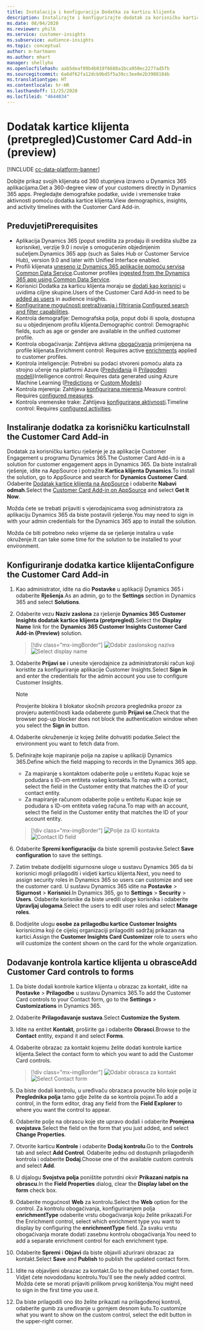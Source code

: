 ```yaml
---
title: Instalacija i konfiguracija Dodatka za karticu klijenta
description: Instalirajte i konfigurirajte dodatak za korisničku karticu za Dynamics 365 Customer Insights.
ms.date: 08/04/2020
ms.reviewer: philk
ms.service: customer-insights
ms.subservice: audience-insights
ms.topic: conceptual
author: m-hartmann
ms.author: mhart
manager: shellyha
ms.openlocfilehash: aab5deaf89b4b019f6688a1bca950ec2277ad5fb
ms.sourcegitcommit: 6a6df62fa12dcb9bd5f5a39cc3ee0e2b3988184b
ms.translationtype: HT
ms.contentlocale: hr-HR
ms.lasthandoff: 11/25/2020
ms.locfileid: "4644034"
---
```

# <a name="customer-card-add-in-preview"></a><span data-ttu-id="e03f2-103">Dodatak kartice klijenta (pretpregled)</span><span class="sxs-lookup"><span data-stu-id="e03f2-103">Customer Card Add-in (preview)</span></span>

[!INCLUDE [cc-data-platform-banner](../includes/cc-data-platform-banner.md)]

<span data-ttu-id="e03f2-104">Dobijte prikaz svojih klijenata od 360 stupnjeva izravno u Dynamics 365 aplikacijama.</span><span class="sxs-lookup"><span data-stu-id="e03f2-104">Get a 360-degree view of your customers directly in Dynamics 365 apps.</span></span> <span data-ttu-id="e03f2-105">Pregledajte demografske podatke, uvide i vremenske trake aktivnosti pomoću dodatka kartice klijenta.</span><span class="sxs-lookup"><span data-stu-id="e03f2-105">View demographics, insights, and activity timelines with the Customer Card Add-in.</span></span>

## <a name="prerequisites"></a><span data-ttu-id="e03f2-106">Preduvjeti</span><span class="sxs-lookup"><span data-stu-id="e03f2-106">Prerequisites</span></span>

- <span data-ttu-id="e03f2-107">Aplikacija Dynamics 365 (poput središta za prodaju ili središta službe za korisnike), verzije 9.0 i novije s omogućenim objedinjenim sučeljem.</span><span class="sxs-lookup"><span data-stu-id="e03f2-107">Dynamics 365 app (such as Sales Hub or Customer Service Hub), version 9.0 and later with Unified Interface enabled.</span></span>
- <span data-ttu-id="e03f2-108">Profili klijenata [uneseno iz Dynamics 365 aplikacije pomoću servisa Common Data Service](connect-power-query.md).</span><span class="sxs-lookup"><span data-stu-id="e03f2-108">Customer profiles [ingested from the Dynamics 365 app using Common Data Service](connect-power-query.md).</span></span>
- <span data-ttu-id="e03f2-109">Korisnici Dodatka za karticu klijenta moraju se [dodati kao korisnici](permissions.md) u uvidima ciljne skupine.</span><span class="sxs-lookup"><span data-stu-id="e03f2-109">Users of the Customer Card Add-in need to be [added as users](permissions.md) in audience insights.</span></span>
- <span data-ttu-id="e03f2-110">[Konfigurirane mogućnosti pretraživanja i filtriranja](search-filter-index.md).</span><span class="sxs-lookup"><span data-stu-id="e03f2-110">[Configured search and filter capabilities](search-filter-index.md).</span></span>
- <span data-ttu-id="e03f2-111">Kontrola demografije: Demografska polja, poput dobi ili spola, dostupna su u objedinjenom profilu klijenta.</span><span class="sxs-lookup"><span data-stu-id="e03f2-111">Demographic control: Demographic fields, such as age or gender are available in the unified customer profile.</span></span>
- <span data-ttu-id="e03f2-112">Kontrola obogaćivanja: Zahtijeva aktivna [obogaćivanja](enrichment-hub.md) primijenjena na profile klijenata.</span><span class="sxs-lookup"><span data-stu-id="e03f2-112">Enrichment control: Requires active [enrichments](enrichment-hub.md) applied to customer profiles.</span></span>
- <span data-ttu-id="e03f2-113">Kontrola inteligencije: Potrebni su podaci stvoreni pomoću alata za strojno učenje na platformi Azure ([Predviđanja](predictions.md) ili [Prilagođeni modeli](custom-models.md))</span><span class="sxs-lookup"><span data-stu-id="e03f2-113">Intelligence control: Requires data generated using Azure Machine Learning ([Predictions](predictions.md) or [Custom Models](custom-models.md))</span></span>
- <span data-ttu-id="e03f2-114">Kontrola mjerenja: Zahtijeva [konfigurirana mjerenja](measures.md).</span><span class="sxs-lookup"><span data-stu-id="e03f2-114">Measure control: Requires [configured measures](measures.md).</span></span>
- <span data-ttu-id="e03f2-115">Kontrola vremenske trake: Zahtijeva [konfigurirane aktivnosti](activities.md).</span><span class="sxs-lookup"><span data-stu-id="e03f2-115">Timeline control: Requires [configured activities](activities.md).</span></span>

## <a name="install-the-customer-card-add-in"></a><span data-ttu-id="e03f2-116">Instaliranje dodatka za korisničku karticu</span><span class="sxs-lookup"><span data-stu-id="e03f2-116">Install the Customer Card Add-in</span></span>

<span data-ttu-id="e03f2-117">Dodatak za korisničku karticu rješenje je za aplikacije Customer Engagement u programu Dynamics 365.</span><span class="sxs-lookup"><span data-stu-id="e03f2-117">The Customer Card Add-in is a solution for customer engagement apps in Dynamics 365.</span></span> <span data-ttu-id="e03f2-118">Da biste instalirali rješenje, idite na AppSource i potražite **Kartica klijenta Dynamics**.</span><span class="sxs-lookup"><span data-stu-id="e03f2-118">To install the solution, go to AppSource and search for **Dynamics Customer Card**.</span></span> <span data-ttu-id="e03f2-119">Odaberite [Dodatak kartice klijenta na AppSource](https://appsource.microsoft.com/product/dynamics-365/mscrm.dynamics_365_customer_insights_customer_card_addin?tab=Overview) i odaberite **Nabavi odmah**.</span><span class="sxs-lookup"><span data-stu-id="e03f2-119">Select the [Customer Card Add-in on AppSource](https://appsource.microsoft.com/product/dynamics-365/mscrm.dynamics_365_customer_insights_customer_card_addin?tab=Overview) and select **Get It Now**.</span></span>

<span data-ttu-id="e03f2-120">Možda ćete se trebati prijaviti s vjerodajnicama svog administratora za aplikaciju Dynamics 365 da biste postavili rješenje.</span><span class="sxs-lookup"><span data-stu-id="e03f2-120">You may need to sign in with your admin credentials for the Dynamics 365 app to install the solution.</span></span>

<span data-ttu-id="e03f2-121">Možda će biti potrebno neko vrijeme da se rješenje instalira u vaše okruženje.</span><span class="sxs-lookup"><span data-stu-id="e03f2-121">It can take some time for the solution to be installed to your environment.</span></span>

## <a name="configure-the-customer-card-add-in"></a><span data-ttu-id="e03f2-122">Konfiguriranje dodatka kartice klijenta</span><span class="sxs-lookup"><span data-stu-id="e03f2-122">Configure the Customer Card Add-in</span></span>

1. <span data-ttu-id="e03f2-123">Kao administrator, idite na dio **Postavke** u aplikaciji Dynamics 365 i odaberite **Rješenja**.</span><span class="sxs-lookup"><span data-stu-id="e03f2-123">As an admin, go to the **Settings** section in Dynamics 365 and select **Solutions**.</span></span>

1. <span data-ttu-id="e03f2-124">Odaberite vezu **Naziv zaslona** za rješenje **Dynamics 365 Customer Insights dodatak kartice klijenta (pretpregled)**.</span><span class="sxs-lookup"><span data-stu-id="e03f2-124">Select the **Display Name** link for the **Dynamics 365 Customer Insights Customer Card Add-in (Preview)** solution.</span></span>

   > [!div class="mx-imgBorder"]
   > <span data-ttu-id="e03f2-125">![Odabir zaslonskog naziva](media/select-display-name.png "Odabir zaslonskog naziva")</span><span class="sxs-lookup"><span data-stu-id="e03f2-125">![Select display name](media/select-display-name.png "Select display name")</span></span>

1. <span data-ttu-id="e03f2-126">Odaberite **Prijavi se** i unesite vjerodajnice za administratorski račun koji koristite za konfiguriranje aplikacije Customer Insights.</span><span class="sxs-lookup"><span data-stu-id="e03f2-126">Select **Sign in** and enter the credentials for the admin account you use to configure Customer Insights.</span></span>

   > [!NOTE]
   > <span data-ttu-id="e03f2-127">Provjerite blokira li blokator skočnih prozora preglednika prozor za provjeru autentičnosti kada odaberete gumb **Prijavi se**.</span><span class="sxs-lookup"><span data-stu-id="e03f2-127">Check that the browser pop-up blocker does not block the authentication window when you select the **Sign in** button.</span></span>

1. <span data-ttu-id="e03f2-128">Odaberite okruženenje iz kojeg želite dohvatiti podatke.</span><span class="sxs-lookup"><span data-stu-id="e03f2-128">Select the environment you want to fetch data from.</span></span>

1. <span data-ttu-id="e03f2-129">Definirajte koje mapiranje polja na zapise u aplikaciji Dynamics 365.</span><span class="sxs-lookup"><span data-stu-id="e03f2-129">Define which the field mapping to records in the Dynamics 365 app.</span></span>
   - <span data-ttu-id="e03f2-130">Za mapiranje s kontaktom odaberite polje u entitetu Kupac koje se podudara s ID-om entiteta vašeg kontakta.</span><span class="sxs-lookup"><span data-stu-id="e03f2-130">To map with a contact, select the field in the Customer entity that matches the ID of your contact entity.</span></span>
   - <span data-ttu-id="e03f2-131">Za mapiranje računom odaberite polje u entitetu Kupac koje se podudara s ID-om entiteta vašeg računa.</span><span class="sxs-lookup"><span data-stu-id="e03f2-131">To map with an account, select the field in the Customer entity that matches the ID of your account entity.</span></span>

   > [!div class="mx-imgBorder"]
   > <span data-ttu-id="e03f2-132">![Polje za ID kontakta](media/contact-id-field.png "Polje za ID kontakta")</span><span class="sxs-lookup"><span data-stu-id="e03f2-132">![Contact ID field](media/contact-id-field.png "Contact ID field")</span></span>

1. <span data-ttu-id="e03f2-133">Odaberite **Spremi konfiguraciju** da biste spremili postavke.</span><span class="sxs-lookup"><span data-stu-id="e03f2-133">Select **Save configuration** to save the settings.</span></span>

1. <span data-ttu-id="e03f2-134">Zatim trebate dodijeliti sigurnosne uloge u sustavu Dynamics 365 da bi korisnici mogli prilagoditi i vidjeti karticu klijenta.</span><span class="sxs-lookup"><span data-stu-id="e03f2-134">Next, you need to assign security roles in Dynamics 365 so users can customize and see the customer card.</span></span> <span data-ttu-id="e03f2-135">U sustavu Dynamics 365 idite na **Postavke** > **Sigurnost** > **Korisnici**.</span><span class="sxs-lookup"><span data-stu-id="e03f2-135">In Dynamics 365, go to **Settings** > **Security** > **Users**.</span></span> <span data-ttu-id="e03f2-136">Odaberite korisnike da biste uredili uloge korisnika i odaberite **Upravljaj ulogama**.</span><span class="sxs-lookup"><span data-stu-id="e03f2-136">Select the users to edit user roles and select **Manage roles**.</span></span>

1. <span data-ttu-id="e03f2-137">Dodijelite ulogu **osobe za prilagodbu kartice Customer Insights** korisnicima koji će cijeloj organizaciji prilagoditi sadržaj prikazan na kartici.</span><span class="sxs-lookup"><span data-stu-id="e03f2-137">Assign the **Customer Insights Card Customizer** role to users who will customize the content shown on the card for the whole organization.</span></span>

## <a name="add-customer-card-controls-to-forms"></a><span data-ttu-id="e03f2-138">Dodavanje kontrola kartice klijenta u obrasce</span><span class="sxs-lookup"><span data-stu-id="e03f2-138">Add Customer Card controls to forms</span></span>
  
1. <span data-ttu-id="e03f2-139">Da biste dodali kontrole kartice klijenta u obrazac za kontakt, idite na **Postavke** > **Prilagodbe** u sustavu Dynamics 365.</span><span class="sxs-lookup"><span data-stu-id="e03f2-139">To add the Customer Card controls to your Contact form, go to the **Settings** > **Customizations** in Dynamics 365.</span></span>

1. <span data-ttu-id="e03f2-140">Odaberite **Prilagođavanje sustava**.</span><span class="sxs-lookup"><span data-stu-id="e03f2-140">Select **Customize the System**.</span></span>

1. <span data-ttu-id="e03f2-141">Idite na entitet **Kontakt**, proširite ga i odaberite **Obrasci**.</span><span class="sxs-lookup"><span data-stu-id="e03f2-141">Browse to the **Contact** entity, expand it and select **Forms**.</span></span>

1. <span data-ttu-id="e03f2-142">Odaberite obrazac za kontakt kojemu želite dodati kontrole kartice klijenta.</span><span class="sxs-lookup"><span data-stu-id="e03f2-142">Select the contact form to which you want to add the Customer Card controls.</span></span>

    > [!div class="mx-imgBorder"]
    > <span data-ttu-id="e03f2-143">![Odabir obrasca za kontakt](media/contact-active-forms.png "Odabir obrasca za kontakt")</span><span class="sxs-lookup"><span data-stu-id="e03f2-143">![Select Contact form](media/contact-active-forms.png "Select Contact form")</span></span>

1. <span data-ttu-id="e03f2-144">Da biste dodali kontrolu, u uređivaču obrazaca povucite bilo koje polje iz **Preglednika polja** tamo gdje želite da se kontrola pojavi.</span><span class="sxs-lookup"><span data-stu-id="e03f2-144">To add a control, in the form editor, drag any field from the **Field Explorer** to where you want the control to appear.</span></span>

1. <span data-ttu-id="e03f2-145">Odaberite polje na obrascu koje ste upravo dodali i odaberite **Promjena svojstava**.</span><span class="sxs-lookup"><span data-stu-id="e03f2-145">Select the field on the form that you just added, and select **Change Properties**.</span></span>

1. <span data-ttu-id="e03f2-146">Otvorite karticu **Kontrole** i odaberite **Dodaj kontrolu**.</span><span class="sxs-lookup"><span data-stu-id="e03f2-146">Go to the **Controls** tab and select **Add Control**.</span></span> <span data-ttu-id="e03f2-147">Odaberite jednu od dostupnih prilagođenih kontrola i odaberite **Dodaj**.</span><span class="sxs-lookup"><span data-stu-id="e03f2-147">Choose one of the available custom controls and select **Add**.</span></span>

1. <span data-ttu-id="e03f2-148">U dijalogu **Svojstva polja** poništite potvrdni okvir **Prikazani natpis na obrascu**.</span><span class="sxs-lookup"><span data-stu-id="e03f2-148">In the **Field Properties** dialog, clear the **Display label on the form** check box.</span></span>

1. <span data-ttu-id="e03f2-149">Odaberite mogućnost **Web** za kontrolu.</span><span class="sxs-lookup"><span data-stu-id="e03f2-149">Select the **Web** option for the control.</span></span> <span data-ttu-id="e03f2-150">Za kontrolu obogaćivanja, konfiguriranjem polja **enrichmentType** odaberite vrstu obogaćivanja koju želite prikazati.</span><span class="sxs-lookup"><span data-stu-id="e03f2-150">For the Enrichment control, select which enrichment type you want to display by configuring the **enrichmentType** field.</span></span> <span data-ttu-id="e03f2-151">Za svaku vrstu obogaćivanja morate dodati zasebnu kontrolu obogaćivanja.</span><span class="sxs-lookup"><span data-stu-id="e03f2-151">You need to add a separate enrichment control for each enrichment type.</span></span>

1. <span data-ttu-id="e03f2-152">Odaberite **Spremi** i **Objavi** da biste objavili ažurirani obrazac za kontakt.</span><span class="sxs-lookup"><span data-stu-id="e03f2-152">Select **Save** and **Publish** to publish the updated contact form.</span></span>

1. <span data-ttu-id="e03f2-153">Idite na objavljeni obrazac za kontakt.</span><span class="sxs-lookup"><span data-stu-id="e03f2-153">Go to the published contact form.</span></span> <span data-ttu-id="e03f2-154">Vidjet ćete novododanu kontrolu.</span><span class="sxs-lookup"><span data-stu-id="e03f2-154">You'll see the newly added control.</span></span> <span data-ttu-id="e03f2-155">Možda ćete se morati prijaviti prilikom prvog korištenja.</span><span class="sxs-lookup"><span data-stu-id="e03f2-155">You might need to sign in the first time you use it.</span></span>

1. <span data-ttu-id="e03f2-156">Da biste prilagodili ono što želite prikazati na prilagođenoj kontroli, odaberite gumb za uređivanje u gornjem desnom kutu.</span><span class="sxs-lookup"><span data-stu-id="e03f2-156">To customize what you want to show on the custom control, select the edit button in the upper-right corner.</span></span>
